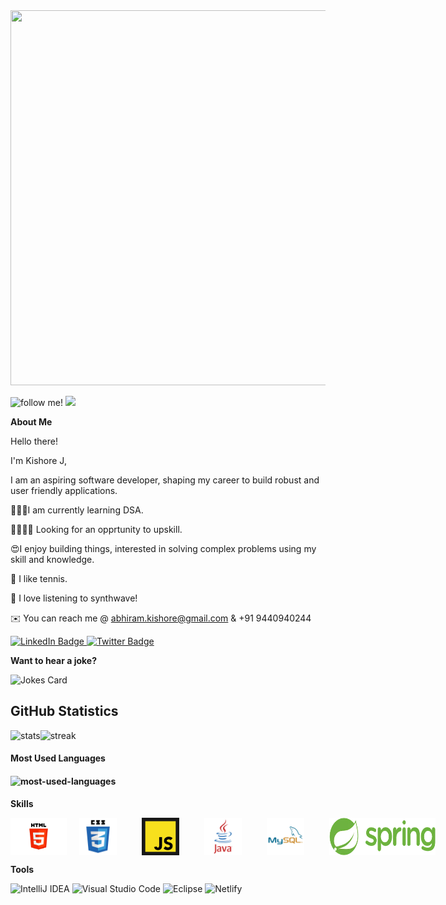 <div align="center">
  <img src="https://media3.giphy.com/media/WtTnAfZn6aVJfBzlN3/giphy.gif?cid=ecf05e477zfwvht65j1ox8sy3p1f008wucnm64w7nxlpreyr&rid=giphy.gif&ct=g" width="800" height="600"/>
</div>

![follow me!](https://img.shields.io/github/followers/jkka777.svg?style=social&label=Follow&maxAge=2592000)   ![](https://komarev.com/ghpvc/?username=jkka777)

**About Me**

Hello there!

I'm Kishore J,

I am an aspiring software developer, shaping my career to build robust and user friendly applications.

👨🏽‍💻I am currently learning DSA.

🫱🏽‍🫲🏽 Looking for an opprtunity to upskill.

😍I enjoy building things, interested in solving complex problems using my skill and knowledge.

🎾 I like tennis.

🎵 I love listening to synthwave!

✉️ You can reach me @ abhiram.kishore@gmail.com & +91 9440940244

<div id="badges">
  <a href="https://www.linkedin.com/in/kishore-j-8986bb235/">
    <img src="https://img.shields.io/badge/LinkedIn-blue?style=for-the-badge&logo=linkedin&logoColor=white" alt="LinkedIn Badge"/>
  </a>
  <a href="https://twitter.com/hxh_kishore">
    <img src="https://img.shields.io/badge/Twitter-blue?style=for-the-badge&logo=twitter&logoColor=white" alt="Twitter Badge"/>
  </a>
</div>

**Want to hear a joke?**

![Jokes Card](https://readme-jokes.vercel.app/api)

<div>
  <h2>GitHub Statistics</h2>
  <div style="display:flex;">
    <img src="https://github-readme-stats.vercel.app/api?username=jkka777&theme=buefy&show_icons=true" alt="stats" />
    <img src="https://github-readme-streak-stats.herokuapp.com?user=jkka777&hide_border=false&date_format=j%20M%5B%20Y%5D" alt="streak" />
  </div>
  <h4>Most Used Languages<h4/>
  <div>
    <img src="https://github-readme-stats.vercel.app/api/top-langs/?username=jkka777&layout=compact" alt="most-used-languages" />
  </div>
</div>

**Skills**


<div style="display:flex;gap:20px">
    <img style="height:60px;width:100px;" src="/images/html.webp" alt="html-logo"/>
    <img style="height:60px;width:60px;" src="/images/css.webp" alt="css-logo"/>
    <img style="height:60px;width:60px;margin-left:20px" src="/images/javascript.webp" alt="javascript-logo"/>
    <img style="height:60px;width:60px;margin-left:20px" src="/images/java.webp" alt="java-logo"/>
    <img style="height:60px;width:60px;margin-left:20px" src="/images/mysql.webp" alt="mysql-logo"/>
    <img style="height:60px;width:170px;margin-left:20px" src="/images/spring.webp" alt="spring-logo"/>
</div>
  
**Tools**

![IntelliJ IDEA](https://img.shields.io/badge/IntelliJIDEA-000000.svg?style=for-the-badge&logo=intellij-idea&logoColor=white)   ![Visual Studio Code](https://img.shields.io/badge/Visual%20Studio%20Code-0078d7.svg?style=for-the-badge&logo=visual-studio-code&logoColor=white)   ![Eclipse](https://img.shields.io/badge/Eclipse-FE7A16.svg?style=for-the-badge&logo=Eclipse&logoColor=white)  ![Netlify](https://img.shields.io/badge/Netlify-00C7B7?style=for-the-badge&logo=netlify&logoColor=white)







